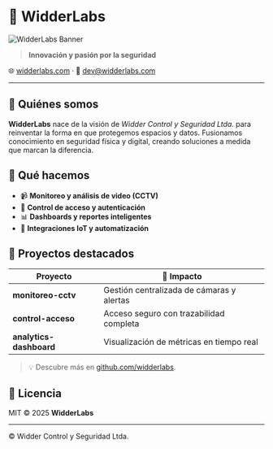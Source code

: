 # 🚀 WidderLabs

![WidderLabs Banner](https://via.placeholder.com/1000x200.png?text=WidderLabs)

> **Innovación y pasión por la seguridad**

🌐 [widderlabs.com](https://widderlabs.com) · 📧 [dev@widderlabs.com](mailto:dev@widderlabs.com)

---

## 🤝 Quiénes somos

**WidderLabs** nace de la visión de *Widder Control y Seguridad Ltda.* para reinventar la forma en que protegemos espacios y datos. Fusionamos conocimiento en seguridad física y digital, creando soluciones a medida que marcan la diferencia.

## 🎯 Qué hacemos

* 📹 **Monitoreo y análisis de video (CCTV)**
* 🔐 **Control de acceso y autenticación**
* 📊 **Dashboards y reportes inteligentes**
* 🤖 **Integraciones IoT y automatización**

## 🌟 Proyectos destacados

| Proyecto                | 🚀 Impacto                                |
| ----------------------- | ----------------------------------------- |
| **monitoreo-cctv**      | Gestión centralizada de cámaras y alertas |
| **control-acceso**      | Acceso seguro con trazabilidad completa   |
| **analytics-dashboard** | Visualización de métricas en tiempo real  |

> 💡 Descubre más en [github.com/widderlabs](https://github.com/widderlabs).

## 📜 Licencia

MIT © 2025 **WidderLabs**

---

© Widder Control y Seguridad Ltda.
